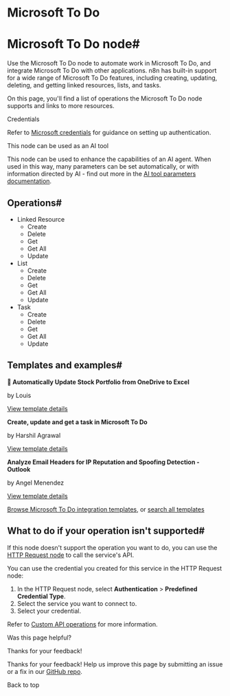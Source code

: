 # Microsoft To Do

[ ](https://github.com/n8n-io/n8n-docs/edit/main/docs/integrations/builtin/app-nodes/n8n-nodes-base.microsofttodo.md "Edit this page")

# Microsoft To Do node#

Use the Microsoft To Do node to automate work in Microsoft To Do, and integrate Microsoft To Do with other applications. n8n has built-in support for a wide range of Microsoft To Do features, including creating, updating, deleting, and getting linked resources, lists, and tasks. 

On this page, you'll find a list of operations the Microsoft To Do node supports and links to more resources.

Credentials

Refer to [Microsoft credentials](../../credentials/microsoft/) for guidance on setting up authentication.

This node can be used as an AI tool

This node can be used to enhance the capabilities of an AI agent. When used in this way, many parameters can be set automatically, or with information directed by AI - find out more in the [AI tool parameters documentation](../../../../advanced-ai/examples/using-the-fromai-function/).

## Operations#

  * Linked Resource
    * Create
    * Delete
    * Get
    * Get All
    * Update
  * List
    * Create
    * Delete
    * Get
    * Get All
    * Update
  * Task
    * Create
    * Delete
    * Get
    * Get All
    * Update



## Templates and examples#

**📂 Automatically Update Stock Portfolio from OneDrive to Excel**

by Louis

[View template details](https://n8n.io/workflows/2507-automatically-update-stock-portfolio-from-onedrive-to-excel/)

**Create, update and get a task in Microsoft To Do**

by Harshil Agrawal

[View template details](https://n8n.io/workflows/1114-create-update-and-get-a-task-in-microsoft-to-do/)

**Analyze Email Headers for IP Reputation and Spoofing Detection - Outlook**

by Angel Menendez

[View template details](https://n8n.io/workflows/2676-analyze-email-headers-for-ip-reputation-and-spoofing-detection-outlook/)

[Browse Microsoft To Do integration templates](https://n8n.io/integrations/microsoft-to-do/), or [search all templates](https://n8n.io/workflows/)

## What to do if your operation isn't supported#

If this node doesn't support the operation you want to do, you can use the [HTTP Request node](../../core-nodes/n8n-nodes-base.httprequest/) to call the service's API.

You can use the credential you created for this service in the HTTP Request node: 

  1. In the HTTP Request node, select **Authentication** > **Predefined Credential Type**.
  2. Select the service you want to connect to.
  3. Select your credential.



Refer to [Custom API operations](../../../custom-operations/) for more information.

Was this page helpful? 

Thanks for your feedback! 

Thanks for your feedback! Help us improve this page by submitting an issue or a fix in our [GitHub repo](https://github.com/n8n-io/n8n-docs). 

Back to top 
